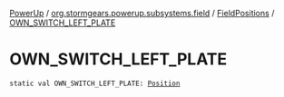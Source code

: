 [PowerUp](../../index.md) / [org.stormgears.powerup.subsystems.field](../index.md) / [FieldPositions](index.md) / [OWN_SWITCH_LEFT_PLATE](./-o-w-n_-s-w-i-t-c-h_-l-e-f-t_-p-l-a-t-e.md)

# OWN_SWITCH_LEFT_PLATE

`static val OWN_SWITCH_LEFT_PLATE: `[`Position`](../../org.stormgears.powerup.subsystems.navigator/-position/index.md)